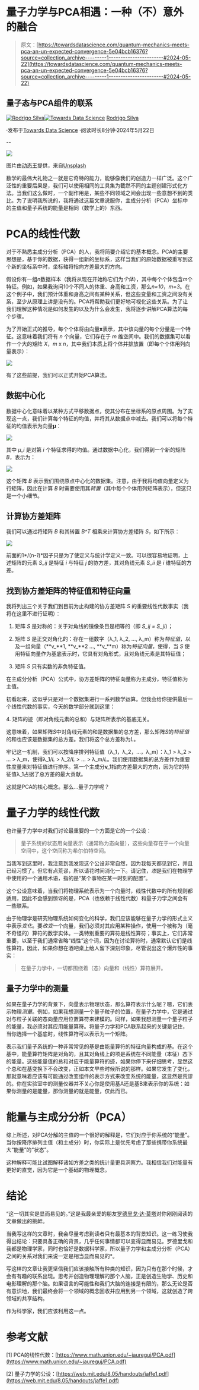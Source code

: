 # 量子力学与PCA相遇：一种（不）意外的融合

> 原文：[https://towardsdatascience.com/quantum-mechanics-meets-pca-an-un-expected-convergence-5e04bcb16376?source=collection_archive---------1-----------------------#2024-05-22](https://towardsdatascience.com/quantum-mechanics-meets-pca-an-un-expected-convergence-5e04bcb16376?source=collection_archive---------1-----------------------#2024-05-22)

## 量子态与PCA组件的联系

[](https://medium.com/@rodrigopesilva?source=post_page---byline--5e04bcb16376--------------------------------)[![Rodrigo Silva](../Images/d260f05ed9887c5072e0590db1481be2.png)](https://medium.com/@rodrigopesilva?source=post_page---byline--5e04bcb16376--------------------------------)[](https://towardsdatascience.com/?source=post_page---byline--5e04bcb16376--------------------------------)[![Towards Data Science](../Images/a6ff2676ffcc0c7aad8aaf1d79379785.png)](https://towardsdatascience.com/?source=post_page---byline--5e04bcb16376--------------------------------) [Rodrigo Silva](https://medium.com/@rodrigopesilva?source=post_page---byline--5e04bcb16376--------------------------------)

·发布于[Towards Data Science](https://towardsdatascience.com/?source=post_page---byline--5e04bcb16376--------------------------------) ·阅读时长8分钟·2024年5月22日

--

![](../Images/c54c6270dff8c1bf03529adba4ce1195.png)

图片由[动态王](https://unsplash.com/@dynamicwang)提供，来自[Unsplash](https://unsplash.com/?utm_source=medium&utm_medium=referral)

数学的最伟大礼物之一就是它奇特的能力，能够像我们的创造力一样广泛。这个广泛性的重要后果是，我们可以使用相同的工具集为截然不同的主题创建形式化方法。当我们这么做时，一个副作用是，某些不同领域之间会出现一些意想不到的类比。为了说明我所说的，我将通过这篇文章说服你，主成分分析（PCA）坐标中的主值和量子系统的能量是相同（数学上的）东西。

# PCA的线性代数

对于不熟悉主成分分析（PCA）的人，我将简要介绍它的基本概念。PCA的主要思想是，基于你的数据，获得一组新的坐标系，这样当我们的原始数据被重写到这个新的坐标系中时，坐标轴将指向方差最大的方向。

假设你有一组*n*数据样本（我将从现在开始称它们为*个体*），其中每个个体包含*m*个特征。例如，如果我询问10个不同人的体重、身高和工资，那么*n=10*，*m=3*。在这个例子中，我们预计体重和身高之间有某种关系，但这些变量和工资之间没有关系，至少从原理上讲是没有的。PCA将帮助我们更好地可视化这些关系。为了让我们理解这种情况是如何发生的以及为什么会发生，我将逐步讲解PCA算法的每个步骤。

为了开始正式的推导，每个个体将由向量**x**表示，其中该向量的每个分量是一个特征。这意味着我们将有 *n* 个向量，它们存在于 *m* 维空间中。我们的数据集可以看作一个大的矩阵 *X*，*m* x *n*，其中我们本质上将个体并排放置（即每个个体用列向量表示）：

![](../Images/7eeb01ff584ab418e7618165d50bfcfb.png)

有了这些前提，我们可以正式开始PCA算法。

## 数据中心化

数据中心化意味着以某种方式平移数据点，使其分布在坐标系的原点周围。为了实现这一点，我们计算每个特征的均值，并将其从数据点中减去。我们可以将每个特征的均值表示为向量**µ**：

![](../Images/1522c66363cbc2430708a55432568541.png)

其中 *µ_i* 是对第 *i* 个特征求得的均值。通过数据中心化，我们得到一个新的矩阵 *B*，表示为：

![](../Images/dd96356b4b24dba6ffbbb7e03045c426.png)

这个矩阵 *B* 表示我们围绕原点中心化的数据集。注意，由于我将均值向量定义为行矩阵，因此在计算 *B* 时需要使用其*转置*（其中每个个体用列矩阵表示），但这只是一个小细节。

## 计算协方差矩阵

我们可以通过将矩阵 *B* 和其转置 *B^T* 相乘来计算协方差矩阵 *S*，如下所示：

![](../Images/c826739ce5c5dbfeb89e5e59a234535b.png)

前面的1*/(n-*1*)*因子只是为了使定义与统计学定义一致。可以很容易地证明，上述矩阵的元素 *S_ij* 是特征 *i* 与特征 *j* 的协方差，其对角线元素 *S_ii* 是 *i* 维特征的方差。

## 找到协方差矩阵的特征值和特征向量

我将列出三个关于我们到目前为止构建的协方差矩阵 *S* 的重要线性代数事实（我将在这里不进行证明）：

1.  矩阵 *S* 是对称的：关于对角线的镜像条目是相等的（即 *S_ij = S_ji*）；

1.  矩阵 *S* 是正交对角化的：存在一组数字（λ_1, λ_2, …, λ_m）称为*特征值*，以及一组向量（**v_**1, **v_**2 …, **v_**m）称为*特征向量*，使得，当 *S* 使用特征向量作为基底表示时，它具有对角形式，且对角线元素是其特征值；

1.  矩阵 *S* 只有实数的非负特征值。

在主成分分析（PCA）公式中，协方差矩阵的特征向量称为主成分，特征值称为主值。

初看起来，这似乎只是对一个数据集进行一系列数学运算。但我会给你提供最后一个线性代数的事实，今天的数学部分就到这里：

4\. 矩阵的迹（即对角线元素的总和）与矩阵所表示的基底无关。

这意味着，如果矩阵*S*中对角线元素的和是数据集的总方差，那么矩阵*S*的*特征值*的和也应该是数据集的总方差。我们将这个总方差称为*L*。

牢记这一机制，我们可以按降序排列特征值（λ_1，λ_2，…，λ_m）：λ_1 > λ_2 > … > λ_m，使得λ_1/*L* > λ_2/*L* > … > λ_m/*L*。我们使用数据集的总方差作为重要性度量来对特征值进行排序。第一个主成分**v_1**指向方差最大的方向，因为它的特征值λ_1占据了总方差的最大贡献。

这就是PCA的核心概念。那么…量子力学呢？

# 量子力学的线性代数

也许量子力学中对我们讨论最重要的一个方面是它的一个公设：

> 量子系统的状态用向量表示（通常称为态向量），这些向量存在于一个向量空间中，这个空间称为希尔伯特空间。

当我写到这里时，我注意到我发现这个公设非常自然，因为我每天都见到它，并且已经习惯了。但它有点荒谬，所以请花时间消化一下。请记住，*态*是我们在物理学中使用的一个通用术语，指的是“某个事物在某一时刻的配置”。

这个公设意味着，当我们将物理系统表示为一个向量时，线性代数中的所有规则都适用，因此不会感到惊讶的是，PCA（也依赖于线性代数）和量子力学之间会有一些联系。

由于物理学是研究物理系统如何变化的科学，我们应该能够在量子力学的形式主义中表示*变化*。要*改变*一个向量，我们必须对其应用某种操作，使用一个被称为（毫不奇怪的）算符的数学实体。一类特别重要的算符是线性算符；事实上，它们非常重要，以至于我们通常省略“线性”这个词，因为在讨论算符时，通常默认它们是线性算符。因此，如果你想在酒吧桌上给人留下深刻印象，尽管说出这个爆炸性的事实：

> 在量子力学中，一切都围绕着（态）向量和（线性）算符展开。

## 量子力学中的测量

如果在量子力学的背景下，向量表示物理状态，那么算符表示什么呢？嗯，它们表示物理*测量*。例如，如果我想测量一个量子粒子的位置，在量子力学中，它是通过对与粒子关联的态向量应用位置算符来建模的。同样，如果我想测量一个量子粒子的能量，我必须对其应用能量算符。将量子力学和PCA联系起来的关键是记住，当你选择一个基底时，线性算符可以表示为一个矩阵。

表示我们量子系统的一种非常常见的基是由能量算符的特征向量构成的基。在这个基中，能量算符矩阵是对角的，且其对角线上的项是系统在不同能量（本征）态下的能量。这些能量值的总和对应于能量算符的迹，如果你停下来仔细思考，显然这个总和在基变换下不会改变，正如本文早些时候所说的那样。如果它发生了变化，那就意味着应该有可能通过改变组件的表示方式来改变系统的能量，这显然是荒谬的。你在实验室中的测量仪器并不关心你是使用基A还是基B来表示你的系统：如果你测量的是能量，那你测量的就是能量，仅此而已。

# 能量与主成分分析（PCA）

综上所述，对PCA分解的主值的一个很好的解释是，它们对应于你系统的“能量”。当你按降序排列主值（和主成分）时，你实际上是优先考虑了那些携带你系统最大“能量”的“状态”。

这种解释可能比试图解释诸如方差之类的统计量更具洞察力。我相信我们对能量有更好的直觉，因为它是一个基础的物理概念。

# 结论

“这一切其实是显而易见的。”这是我最亲爱的朋友[罗德里戈·达·莫塔](https://medium.com/@rodrigodamottacc)对你刚刚阅读的文章做出的挑衅。

当我写这样的文章时，我会尽量考虑到读者只有最基本的背景知识。这一练习使我得出结论：只要具备正确的背景，几乎任何事情都可以变得显而易见。罗德里戈和我都是物理学家，同时也恰好是数据科学家，所以量子力学和主成分分析（PCA）之间的关系对我们来说一定是相当显而易见的*。

写这样的文章让我更坚信我们应该接触所有种类的知识，因为只有在那个时候，才会有有趣的联系出现。思考并创造物理理解的那个人脑，正是创造生物学、历史和电影理解的那个脑。如果语言的可能性和我们大脑的连接是有限的，那么无论是否有意识地，我们最终会将一个领域的概念回收并应用到另一个领域，这就创造了跨领域的共享结构。

作为科学家，我们应该利用这一点。

# 参考文献

[1] PCA的线性代数：[https://www.math.union.edu/~jaureguj/PCA.pdf](https://www.math.union.edu/~jaureguj/PCA.pdf)

[2] 量子力学的公设：[https://web.mit.edu/8.05/handouts/jaffe1.pdf](https://web.mit.edu/8.05/handouts/jaffe1.pdf)
